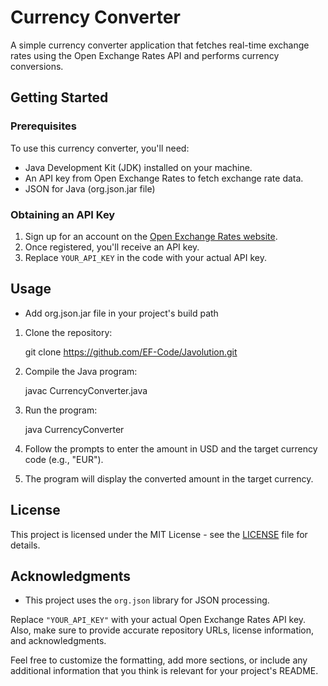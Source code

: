 
# Currency Converter

A simple currency converter application that fetches real-time exchange rates using the Open Exchange Rates API and performs currency conversions.

## Getting Started

### Prerequisites

To use this currency converter, you'll need:

- Java Development Kit (JDK) installed on your machine.
- An API key from Open Exchange Rates to fetch exchange rate data.
- JSON for Java (org.json.jar file)

### Obtaining an API Key

1. Sign up for an account on the [Open Exchange Rates website](https://openexchangerates.org/).
2. Once registered, you'll receive an API key.
3. Replace `YOUR_API_KEY` in the code with your actual API key.

## Usage

- Add org.json.jar file in your project's build path

1. Clone the repository:

  
   git clone https://github.com/EF-Code/Javolution.git
   

2. Compile the Java program:

   
   javac CurrencyConverter.java
   

3. Run the program:

  
   java CurrencyConverter
   

4. Follow the prompts to enter the amount in USD and the target currency code (e.g., "EUR").

5. The program will display the converted amount in the target currency.

## License

This project is licensed under the MIT License - see the [LICENSE](LICENSE) file for details.

## Acknowledgments

- This project uses the `org.json` library for JSON processing.



Replace `"YOUR_API_KEY"` with your actual Open Exchange Rates API key. Also, make sure to provide accurate repository URLs, license information, and acknowledgments.

Feel free to customize the formatting, add more sections, or include any additional information that you think is relevant for your project's README.